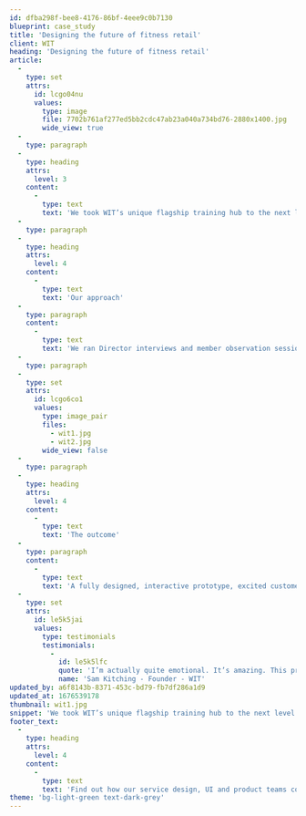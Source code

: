 ```yaml
---
id: dfba298f-bee8-4176-86bf-4eee9c0b7130
blueprint: case_study
title: 'Designing the future of fitness retail'
client: WIT
heading: 'Designing the future of fitness retail'
article:
  -
    type: set
    attrs:
      id: lcgo04nu
      values:
        type: image
        file: 7702b761af277ed5bb2cdc47ab23a040a734bd76-2880x1400.jpg
        wide_view: true
  -
    type: paragraph
  -
    type: heading
    attrs:
      level: 3
    content:
      -
        type: text
        text: 'We took WIT’s unique flagship training hub to the next level and re-imagined it as a connected digital experience - seamlessly merging training, retail and community.'
  -
    type: paragraph
  -
    type: heading
    attrs:
      level: 4
    content:
      -
        type: text
        text: 'Our approach'
  -
    type: paragraph
    content:
      -
        type: text
        text: 'We ran Director interviews and member observation sessions, then got to work on the customer experience design, followed by a Design Sprint and rapid prototyping week, user testing and investment presentation.'
  -
    type: paragraph
  -
    type: set
    attrs:
      id: lcgo6co1
      values:
        type: image_pair
        files:
          - wit1.jpg
          - wit2.jpg
        wide_view: false
  -
    type: paragraph
  -
    type: heading
    attrs:
      level: 4
    content:
      -
        type: text
        text: 'The outcome'
  -
    type: paragraph
    content:
      -
        type: text
        text: 'A fully designed, interactive prototype, excited customers, increased revenue opportunities and a new, validated business model to drive scale and reach. Business strategy update and killer plans for the future. Watch this space...'
  -
    type: set
    attrs:
      id: le5k5jai
      values:
        type: testimonials
        testimonials:
          -
            id: le5k5lfc
            quote: 'I’m actually quite emotional. It’s amazing. This process has been so valuable for us.'
            name: 'Sam Kitching - Founder - WIT'
updated_by: a6f8143b-8371-453c-bd79-fb7df286a1d9
updated_at: 1676539178
thumbnail: wit1.jpg
snippet: 'We took WIT’s unique flagship training hub to the next level and re-imagined it as a connected digital experience - seamlessly merging training, retail and community.'
footer_text:
  -
    type: heading
    attrs:
      level: 4
    content:
      -
        type: text
        text: 'Find out how our service design, UI and product teams combine to create new business models and revenue streams.'
theme: 'bg-light-green text-dark-grey'
---
```

